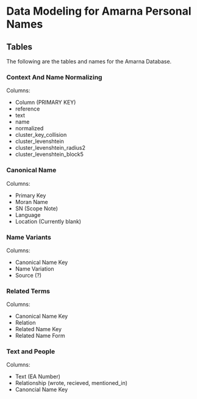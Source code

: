 # Data Modeling for Amarna Personal Names 


## Tables 

The following are the tables and names for the Amarna Database.

### Context And Name Normalizing 

Columns:
- Column (PRIMARY KEY)
- reference
- text
- name
- normalized
- cluster_key_collision
- cluster_levenshtein
- cluster_levenshtein_radius2
- cluster_levenshtein_block5

### Canonical Name 

Columns:
- Primary Key 
- Moran Name 
- SN (Scope Note) 
- Language
- Location (Currently blank) 

### Name Variants

Columns:
- Canonical Name Key
- Name Variation 
- Source (?) 


### Related Terms 

Columns:
- Canonical Name Key 
- Relation
- Related Name Key 
- Related Name Form 

### Text and People

Columns:
- Text (EA Number) 
- Relationship (wrote, recieved, mentioned_in)
- Canoncial Name Key



